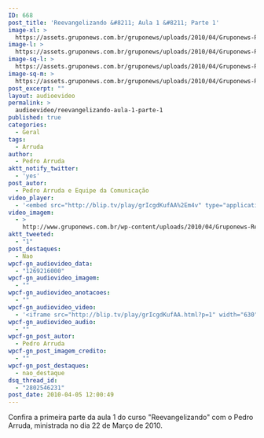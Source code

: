 ```yaml
---
ID: 668
post_title: 'Reevangelizando &#8211; Aula 1 &#8211; Parte 1'
image-xl: >
  https://assets.gruponews.com.br/gruponews/uploads/2010/04/Gruponews-ReevangelizandoAula1Parte1754-843.jpg
image-l: >
  https://assets.gruponews.com.br/gruponews/uploads/2010/04/Gruponews-ReevangelizandoAula1Parte1754-843.jpg
image-sq-l: >
  https://assets.gruponews.com.br/gruponews/uploads/2010/04/Gruponews-ReevangelizandoAula1Parte1754-843.jpg
image-sq-m: >
  https://assets.gruponews.com.br/gruponews/uploads/2010/04/Gruponews-ReevangelizandoAula1Parte1754-843.jpg
post_excerpt: ""
layout: audioevideo
permalink: >
  audioevideo/reevangelizando-aula-1-parte-1
published: true
categories:
  - Geral
tags:
  - Arruda
author:
  - Pedro Arruda
aktt_notify_twitter:
  - 'yes'
post_autor:
  - Pedro Arruda e Equipe da Comunicação
video_player:
  - '<embed src="http://blip.tv/play/grIcgdKufAA%2Em4v" type="application/x-shockwave-flash" width="630" height="384" allowscriptaccess="always" allowfullscreen="true"></embed>'
video_imagem:
  - >
    http://www.gruponews.com.br/wp-content/uploads/2010/04/Gruponews-ReevangelizandoAula1Parte1754-843.jpg
aktt_tweeted:
  - "1"
post_destaques:
  - Nao
wpcf-gn_audiovideo_data:
  - "1269216000"
wpcf-gn_audiovideo_imagem:
  - ""
wpcf-gn_audiovideo_anotacoes:
  - ""
wpcf-gn_audiovideo_video:
  - '<iframe src="http://blip.tv/play/grIcgdKufAA.html?p=1" width="630" height="384" frameborder="0" allowfullscreen></iframe><embed type="application/x-shockwave-flash" src="http://a.blip.tv/api.swf#grIcgdKufAA" style="display:none"></embed>'
wpcf-gn_audiovideo_audio:
  - ""
wpcf-gn_post_autor:
  - Pedro Arruda
wpcf-gn_post_imagem_credito:
  - ""
wpcf-gn_post_destaques:
  - nao_destaque
dsq_thread_id:
  - "2802546231"
post_date: 2010-04-05 12:00:49
---
```

Confira a primeira parte da aula 1 do curso "Reevangelizando" com o Pedro Arruda, ministrada no dia 22 de Março de 2010.